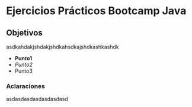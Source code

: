 # Ejercicios Prácticos Bootcamp Java
## Objetivos
asdkahdakjshdakjshdkahsdkajshdkashkashdk
- **Punto1**
- _Punto2_
- Punto3
  
### Aclaraciones
asdasdasdasdasdasdasd




